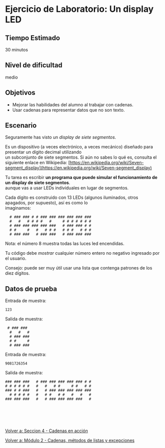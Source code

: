 # **Ejercicio de Laboratorio: Un display LED**

## **Tiempo Estimado**  
30 minutos  


## **Nivel de dificultad**  
medio  


## **Objetivos**  
- Mejorar las habilidades del alumno al trabajar con cadenas.
- Usar cadenas para representar datos que no son texto. 


## **Escenario**  
Seguramente has visto un *display de siete segmentos*.  

Es un dispositivo (a veces electrónico, a veces mecánico) diseñado para presentar un dígito decimal utilizando  
un subconjunto de siete segmentos. Si aún no sabes lo qué es, consulta el siguiente enlace en Wikipedia:
[https://en.wikipedia.org/wiki/Seven-segment_display](https://en.wikipedia.org/wiki/Seven-segment_display)  

Tu tarea es escribir **un programa que puede simular el funcionamiento de un display de siete segmentos**.  
aunque vas a usar LEDs individuales en lugar de segmentos.  

Cada dígito es construido con 13 LEDs (algunos iluminados, otros apagados, por supuesto), así es como lo  
imaginamos:  
```
  # ### ### # # ### ### ### ### ### ### 
  #   #   # # # #   #     # # # # # # # 
  # ### ### ### ### ###   # ### ### # # 
  # #     #   #   # # #   # # #   # # # 
  # ### ###   # ### ###   # ### ### ###
```  

Nota: el número 8 muestra todas las luces led encendidas.  

Tu código debe *mostrar* cualquier número entero no negativo ingresado por el usuario.  

Consejo: puede ser muy útil usar una lista que contenga patrones de los diez dígitos.  


## **Datos de prueba**  

Entrada de muestra:
```
123
```  

Salida de muestra:
```
 # ### ### 
  #   #   # 
  # ### ### 
  # #     # 
  # ### ### 
```  

Entrada de muestra:  
```
9081726354
```  

Salida de muestra:  
```
### ### ###   # ### ### ### ### ### # # 
# # # # # #   #   #   # #     # #   # # 
### # # ###   #   # ### ### ### ### ### 
  # # # # #   #   # #   # #   #   #   # 
### ### ###   #   # ### ### ### ###   # 
```  

<br></br>  

#  

[Volver a: Seccion 4 - Cadenas en acción](_Seccion4.md)  

[Volver a: Módulo 2 - Cadenas, métodos de listas y excepciones](../README.md)
